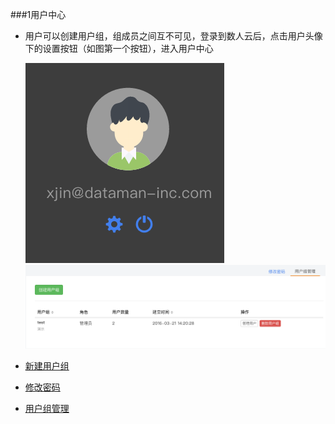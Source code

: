 ###1用户中心

  * 用户可以创建用户组，组成员之间互不可见，登录到数人云后，点击用户头像下的设置按钮（如图第一个按钮），进入用户中心
   
    ![用户中心](adduser.png)
    ![添加组界面](add_usergp.png)
 
 
  * [新建用户组](userinfo01.md)
  
  * [修改密码](userinfo02.md)
  
  * [用户组管理](userinfo02.md)